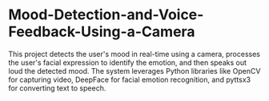 # Mood-Detection-and-Voice-Feedback-Using-a-Camera
This project detects the user's mood in real-time using a camera, processes the user's facial expression to identify the emotion, and then speaks out loud the detected mood. The system leverages Python libraries like OpenCV for capturing video, DeepFace for facial emotion recognition, and pyttsx3 for converting text to speech. 
